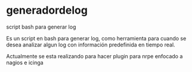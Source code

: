 # generadordelog
script bash para generar log 



Es un script en bash para generar log, como herramienta para cuando se desea 
analizar algun log  con información predefinida en tiempo real.

Actualmente se esta realizando para hacer plugin para nrpe enfocado a nagios e icinga 
